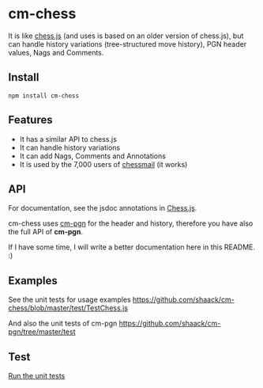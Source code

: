 # cm-chess 

It is like [chess.js](https://github.com/jhlywa/chess.js) (and uses is based on an older version of chess.js), 
but can handle history variations (tree-structured move history), 
PGN header values, Nags and Comments.

## Install

`npm install cm-chess`

## Features

- It has a similar API to chess.js
- It can handle history variations
- It can add Nags, Comments and Annotations
- It is used by the 7,000 users of [chessmail](https://www.chessmail.de) (it works)

## API

For documentation, see the jsdoc annotations in [Chess.js](https://github.com/shaack/cm-chess/blob/master/src/cm-chess/Chess.js).

cm-chess uses [cm-pgn](https://github.com/shaack/cm-pgn) for the
header and history, therefore you have also the full API of **cm-pgn**.

If I have some time, I will write a better documentation here in this README. :) 

## Examples

See the unit tests for usage examples
https://github.com/shaack/cm-chess/blob/master/test/TestChess.js

And also the unit tests of cm-pgn
https://github.com/shaack/cm-pgn/tree/master/test

## Test

[Run the unit tests](https://shaack.com/projekte/cm-chess/test/)

